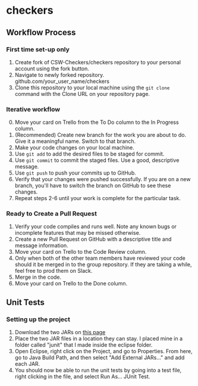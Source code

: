 # checkers

## Workflow Process

### First time set-up only
1. Create fork of CSW-Checkers/checkers repository to your personal account using the fork button.
2. Navigate to newly forked repository. github.com/your_user_name/checkers
3. Clone this repository to your local machine using the `git clone` command with the Clone URL on your repository page.

### Iterative workflow
0. Move your card on Trello from the To Do column to the In Progress column.
1. (Recommended) Create new branch for the work you are about to do. Give it a meaningful name. Switch to that branch.
2. Make your code changes on your local machine.
3. Use `git add` to add the desired files to be staged for commit.
4. Use `git commit` to commit the staged files. Use a good, descriptive message.
5. Use `git push` to push your commits up to GitHub.
6. Verify that your changes were pushed successfully. If you are on a new branch, you'll have to switch the branch on GitHub to see these changes.
7. Repeat steps 2-6 until your work is complete for the particular task.

### Ready to Create a Pull Request
1. Verify your code compiles and runs well. Note any known bugs or incomplete features that may be missed otherwise.
2. Create a new Pull Request on GitHub with a descriptive title and message information.
3. Move your card on Trello to the Code Review column.
4. Only when both of the other team members have reviewed your code should it be merged in to the group repository. If they are taking a while, feel free to prod them on Slack.
5. Merge in the code.
6. Move your card on Trello to the Done column. 

## Unit Tests
### Setting up the project
1. Download the two JARs on [this page](https://github.com/junit-team/junit/wiki/Download-and-Install)
2. Place the two JAR files in a location they can stay. I placed mine in a folder called "junit" that I made inside the eclipse folder.
3. Open Eclipse, right click on the Project, and go to Properties. From here, go to Java Build Path, and then select "Add External JARs..." and add each JAR.
4. You should now be able to run the unit tests by going into a test file, right clicking in the file, and select Run As... JUnit Test.